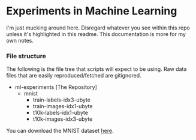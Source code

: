 # Experiments in Machine Learning
I'm just mucking around here. Disregard whatever you see within this repo unless it's highlighted in this readme.
This documentation is more for my own notes.

### File structure
The following is the file tree that scripts will expect to be using. Raw data files that are easily reproduced/fetched are gitignored.
* ml-experiments [The Repository]
  * mnist
    * train-labels-idx3-ubyte
    * train-images-idx1-ubyte
    * t10k-labels-idx1-ubyte
    * t10k-images-idx3-ubyte

You can download the MNIST dataset [here](http://yann.lecun.com/exdb/mnist/).
